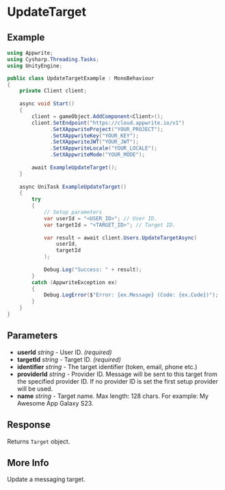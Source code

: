 # UpdateTarget

## Example

```csharp
using Appwrite;
using Cysharp.Threading.Tasks;
using UnityEngine;

public class UpdateTargetExample : MonoBehaviour
{
    private Client client;
    
    async void Start()
    {
        client = gameObject.AddComponent<Client>();
        client.SetEndpoint("https://cloud.appwrite.io/v1")
              .SetXAppwriteProject("YOUR_PROJECT");
              .SetXAppwriteKey("YOUR_KEY");
              .SetXAppwriteJWT("YOUR_JWT");
              .SetXAppwriteLocale("YOUR_LOCALE");
              .SetXAppwriteMode("YOUR_MODE");
        
        await ExampleUpdateTarget();
    }
    
    async UniTask ExampleUpdateTarget()
    {
        try
        {
            // Setup parameters
            var userId = "<USER_ID>"; // User ID.
            var targetId = "<TARGET_ID>"; // Target ID.
            
            var result = await client.Users.UpdateTargetAsync(
                userId,
                targetId
            );
            
            Debug.Log("Success: " + result);
        }
        catch (AppwriteException ex)
        {
            Debug.LogError($"Error: {ex.Message} (Code: {ex.Code})");
        }
    }
}
```

## Parameters

- **userId** *string* - User ID. *(required)*
- **targetId** *string* - Target ID. *(required)*
- **identifier** *string* - The target identifier (token, email, phone etc.)
- **providerId** *string* - Provider ID. Message will be sent to this target from the specified provider ID. If no provider ID is set the first setup provider will be used.
- **name** *string* - Target name. Max length: 128 chars. For example: My Awesome App Galaxy S23.

## Response

Returns `Target` object.
## More Info

Update a messaging target.

